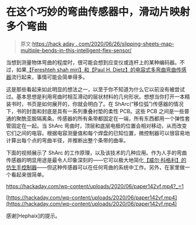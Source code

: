 # 在这个巧妙的弯曲传感器中，滑动片映射多个弯曲

> 原文:[https://hack aday . com/2020/06/26/slipping-sheets-map-multiple-bends-in-this-intelligent-flex-sensor/](https://hackaday.com/2020/06/26/slipping-sheets-map-multiple-bends-in-this-ingenious-flex-sensor/)

当想到测量物体弯曲的程度时，很可能会想到应变仪或连杆上的某种编码器。不过，如果[【Fereshteh shah miri】和【Paul H. Dietz】的电容式多弯曲弯曲传感器](https://dl.acm.org/doi/10.1145/3313831.3376269)流行起来，事情可能会简单得多。

这是那些看起来如此明显的想法之一，以至于你不知道为什么它以前没有被尝试过。基本思想是利用弯曲时相互滑动的层状材料的几何形状。想想当你打开一本精装书时，书页是如何展开的，你就会明白了。在 ShArc(“移位弧”)传感器的情况下，书的封面和封底是具有一系列重叠衬垫的柔性 PCB。这些 PCB 之间是一些普通的聚酰亚胺隔离条。传感器的所有条带都固定在一端，所有东西都用一个弹性套管固定在一起。当 ShArc 弯曲时，顶层和底层电极的位置会相对移动，从而改变它们之间的电容。根据电容测量值和每个焊盘的已知位置，微控制器可以很容易地计算出每个点的弯曲半径，并推断出整个条带的曲率。

下面的视频展示了 ShArc 的工作原理，以及该技术的几种应用。作为人手的弯曲传感器的明显用途是最令人印象深刻的——它可以极大地简化[【威尔·科格利】的仿生手控制器](https://hackaday.com/2018/10/18/mechatronic-hand-mimics-human-anatomy-to-achieve-dexterity/)——但这种传感器可以在任何弯曲的系统中工作。另外，在家里做一个看起来很简单。

 <https://hackaday.com/wp-content/uploads/2020/06/paper142vf.mp4?_=1>

[https://hackaday.com/wp-content/uploads/2020/06/paper142vf.mp4](https://hackaday.com/wp-content/uploads/2020/06/paper142vf.mp4)

感谢[Hephaix]的提示。